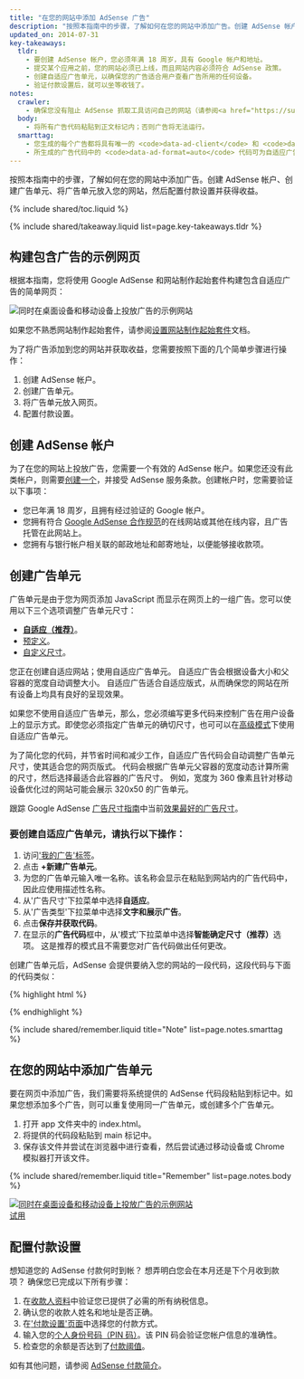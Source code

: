 ```yaml
---
title: "在您的网站中添加 AdSense 广告"
description: "按照本指南中的步骤，了解如何在您的网站中添加广告。创建 AdSense 帐户、创建广告单元、将广告单元放入您的网站，然后配置付款设置并获得收益。"
updated_on: 2014-07-31
key-takeaways:
  tldr: 
    - 要创建 AdSense 帐户，您必须年满 18 周岁，具有 Google 帐户和地址。
    - 提交某个应用之前，您的网站必须已上线，而且网站内容必须符合 AdSense 政策。
    - 创建自适应广告单元，以确保您的广告适合用户查看广告所用的任何设备。
    - 验证付款设置后，就可以坐等收钱了。
notes:
  crawler:
    - 确保您没有阻止 AdSense 抓取工具访问自己的网站（请参阅<a href="https://support.google.com/adsense/answer/10532">此帮助主题</a>）。
  body:
    - 将所有广告代码粘贴到正文标记内；否则广告将无法运行。
  smarttag:
    - 您生成的每个广告都将具有唯一的 <code>data-ad-client</code> 和 <code>data-ad-slot</code>。
    - 所生成的广告代码中的 <code>data-ad-format=auto</code> 代码可为自适应广告单元启用智能确定尺寸行为。
---
```


<p class="intro">
  按照本指南中的步骤，了解如何在您的网站中添加广告。创建 AdSense 帐户、创建广告单元、将广告单元放入您的网站，然后配置付款设置并获得收益。
</p>

{% include shared/toc.liquid %}

{% include shared/takeaway.liquid list=page.key-takeaways.tldr %}

## 构建包含广告的示例网页

根据本指南，您将使用 Google AdSense 和网站制作起始套件构建包含自适应广告的简单网页：

<img src="images/ad-ss-600.png" sizes="100vw" 
  srcset="images/ad-ss-1200.png 1200w, 
          images/ad-ss-900.png 900w,
          images/ad-ss-600.png 600w, 
          images/ad-ss-300.png 300w" 
  alt="同时在桌面设备和移动设备上投放广告的示例网站">

如果您不熟悉网站制作起始套件，请参阅[设置网站制作起始套件]({{site.fundamentals}}/tools/setup/setup_kit.html)文档。

为了将广告添加到您的网站并获取收益，您需要按照下面的几个简单步骤进行操作：

1. 创建 AdSense 帐户。
2. 创建广告单元。
3. 将广告单元放入网页。
4. 配置付款设置。

## 创建 AdSense 帐户
为了在您的网站上投放广告，您需要一个有效的 AdSense 帐户。如果您还没有此类帐户，则需要[创建一个](https://www.google.com/adsense/)，并接受 AdSense 服务条款。创建帐户时，您需要验证以下事项：

* 您已年满 18 周岁，且拥有经过验证的 Google 帐户。
* 您拥有符合 
[Google AdSense 合作规范](https://support.google.com/adsense/answer/48182)的在线网站或其他在线内容，且广告托管在此网站上。
* 您拥有与银行帐户相关联的邮政地址和邮寄地址，以便能够接收款项。

## 创建广告单元

广告单元是由于您为网页添加 JavaScript 而显示在网页上的一组广告。您可以使用以下三个选项调整广告单元尺寸：

* **[自适应（推荐）](https://support.google.com/adsense/answer/3213689)**。
* [预定义](https://support.google.com/adsense/answer/6002621)。
* [自定义尺寸](https://support.google.com/adsense/answer/3289364)。

您正在创建自适应网站；使用自适应广告单元。
自适应广告会根据设备大小和父容器的宽度自动调整大小。
自适应广告适合自适应版式，从而确保您的网站在所有设备上均具有良好的呈现效果。

如果您不使用自适应广告单元，那么，您必须编写更多代码来控制广告在用户设备上的显示方式。即使您必须指定广告单元的确切尺寸，也可可以在[高级模式]({{site.fundamentals}}/monetization/ads/customize-ads.html#what-if-responsive-sizing-isnt-enough)下使用自适应广告单元。

为了简化您的代码，并节省时间和减少工作，自适应广告代码会自动调整广告单元尺寸，使其适合您的网页版式。
代码会根据广告单元父容器的宽度动态计算所需的尺寸，然后选择最适合此容器的广告尺寸。
例如，宽度为 360 像素且针对移动设备优化过的网站可能会展示 320x50 的广告单元。

跟踪 Google AdSense [广告尺寸指南](https://support.google.com/adsense/answer/6002621#top)中当前[效果最好的广告尺寸](https://support.google.com/adsense/answer/6002621#top)。

### 要创建自适应广告单元，请执行以下操作：

1. 访问['我的广告'标签](https://www.google.com/adsense/app#myads-springboard)。
2. 点击 <strong>+新建广告单元</strong>。
3. 为您的广告单元输入唯一名称。该名称会显示在粘贴到网站内的广告代码中，因此应使用描述性名称。
4. 从'广告尺寸'下拉菜单中选择<strong>自适应</strong>。
5. 从'广告类型'下拉菜单中选择<strong>文字和展示广告</strong>。
6. 点击<strong>保存并获取代码</strong>。
7. 在显示的<strong>广告代码</strong>框中，从'模式'下拉菜单中选择<strong>智能确定尺寸（推荐）</strong>选项。
这是推荐的模式且不需要您对广告代码做出任何更改。

创建广告单元后，AdSense 会提供要纳入您的网站的一段代码，这段代码与下面的代码类似：

{% highlight html %}
<script async src="//pagead2.googlesyndication.com/pagead/js/adsbygoogle.js"></script>
<!-- Top ad in web starter kit sample -->
<ins class="adsbygoogle"
  style="display:block"
  data-ad-client="XX-XXX-XXXXXXXXXXXXXXXX"
  data-ad-slot="XXXXXXXXXX"
  data-ad-format="auto"></ins>
<script>
  (adsbygoogle = window.adsbygoogle || []).push({});
</script>
{% endhighlight %}

{% include shared/remember.liquid title="Note" list=page.notes.smarttag %}

## 在您的网站中添加广告单元

要在网页中添加广告，我们需要将系统提供的 AdSense 代码段粘贴到标记中。如果您想添加多个广告，则可以重复使用同一广告单元，或创建多个广告单元。

1. 打开 app 文件夹中的 index.html。
2. 将提供的代码段粘贴到 main 标记中。
3. 保存该文件并尝试在浏览器中进行查看，然后尝试通过移动设备或 Chrome 模拟器打开该文件。

{% include shared/remember.liquid title="Remember" list=page.notes.body %}

<div>
  <a href="/web/fundamentals/resources/samples/monetization/ads/">
    <img src="images/ad-ss-600.png" sizes="100vw" 
      srcset="images/ad-ss-1200.png 1200w, 
              images/ad-ss-900.png 900w,
              images/ad-ss-600.png 600w, 
              images/ad-ss-300.png 300w" 
      alt="同时在桌面设备和移动设备上投放广告的示例网站">
    <br>
    试用
  </a>
</div>

## 配置付款设置

想知道您的 AdSense 付款何时到帐？ 想弄明白您会在本月还是下个月收到款项？ 确保您已完成以下所有步骤：

1. 在[收款人资料](https://www.google.com/adsense/app#payments3/h=BILLING_PROFILE)中验证您已提供了必需的所有纳税信息。
2. 确认您的收款人姓名和地址是否正确。
3. 在['付款设置'页面](https://www.google.com/adsense/app#payments3/h=ACCOUNT_SETTINGS)中选择您的付款方式。
4. 输入您的[个人身份号码（PIN 码）](https://support.google.com/adsense/answer/157667)。该 PIN 码会验证您帐户信息的准确性。
5. 检查您的余额是否达到了[付款阈值](https://support.google.com/adsense/answer/1709871)。

如有其他问题，请参阅 [AdSense 付款简介](https://support.google.com/adsense/answer/1709858)。


